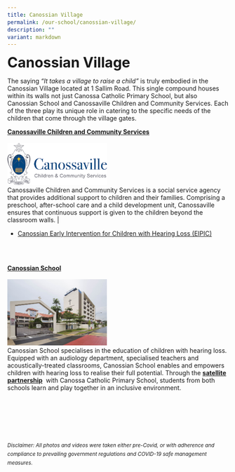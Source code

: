 ```yaml
---
title: Canossian Village
permalink: /our-school/canossian-village/
description: ""
variant: markdown
---
```

<b><font size="6">Canossian Village</font></b>

The saying <em>“It takes a village to raise a child”</em> is truly embodied in the Canossian Village located at 1 Sallim Road. This single compound houses within its walls not just Canossa Catholic Primary School, but also Canossian School and Canossaville Children and Community Services. Each of the three play its unique role in catering to the specific needs of the children that come through the village gates.

<b><a href="https://canossaville.org.sg/">Canossaville Children and Community Services</a></b>
<br><br>
<img src="/images/Our%20School/Village%201.png" style="width:45%;margin-right:px" align="">
<br>
Canossaville Children and Community Services&nbsp;is a social service agency that provides additional support to children and their families. Comprising a preschool, after-school care and a child development unit, Canossaville ensures that continuous support is given to the children beyond the classroom walls. |
* [Canossian Early Intervention for Children with Hearing Loss (EIPIC)](/files/EIPIC-Flyer-A5-compressed.pdf)
<br>
<br>

<b><a href="http://www.canossian.edu.sg/">Canossian School</a></b>
<br><br>
<img src="/images/Our%20School/Village%202.jpg" style="width:45%;margin-right:" align="">
<br>
Canossian School&nbsp;specialises in the education of children with hearing loss. Equipped with an audiology department, specialised teachers and acoustically-treated classrooms, Canossian School enables and empowers children with hearing loss to realise their full potential. Through the&nbsp;[**satellite partnership**](https://staging.d2nutevx25vdua.amplifyapp.com/our-school/satellite-partnership)&nbsp;&nbsp;with Canossa Catholic Primary School, students from both schools learn and play together in an inclusive environment.

<br><br><br><br><br><br>
<sup>_Disclaimer: All photos and videos were taken either pre-Covid, or with adherence and compliance to prevailing government regulations and COVID-19 safe management measures._</sup>